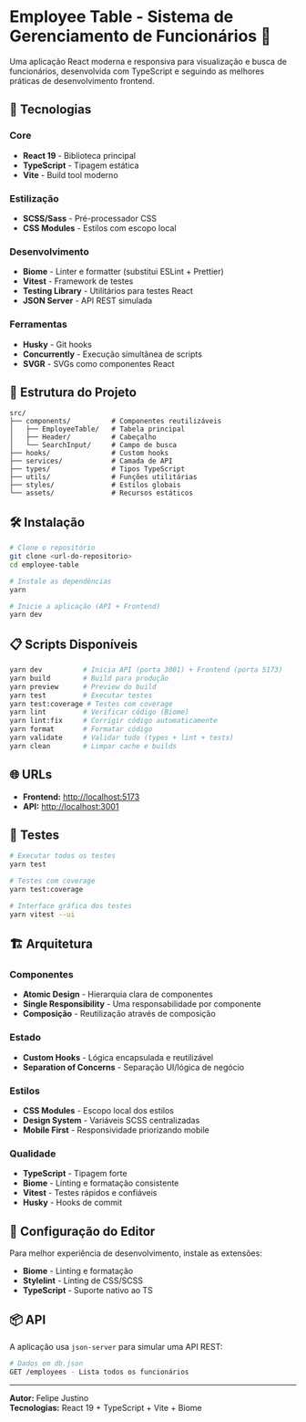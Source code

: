 # Employee Table - Sistema de Gerenciamento de Funcionários 👥

Uma aplicação React moderna e responsiva para visualização e busca de funcionários, desenvolvida com TypeScript e seguindo as melhores práticas de desenvolvimento frontend.

## 🚀 Tecnologias

### Core
- **React 19** - Biblioteca principal
- **TypeScript** - Tipagem estática
- **Vite** - Build tool moderno

### Estilização
- **SCSS/Sass** - Pré-processador CSS
- **CSS Modules** - Estilos com escopo local

### Desenvolvimento
- **Biome** - Linter e formatter (substitui ESLint + Prettier)
- **Vitest** - Framework de testes
- **Testing Library** - Utilitários para testes React
- **JSON Server** - API REST simulada

### Ferramentas
- **Husky** - Git hooks
- **Concurrently** - Execução simultânea de scripts
- **SVGR** - SVGs como componentes React

## 📁 Estrutura do Projeto

```
src/
├── components/          # Componentes reutilizáveis
│   ├── EmployeeTable/   # Tabela principal
│   ├── Header/          # Cabeçalho
│   └── SearchInput/     # Campo de busca
├── hooks/               # Custom hooks
├── services/            # Camada de API
├── types/               # Tipos TypeScript
├── utils/               # Funções utilitárias
├── styles/              # Estilos globais
└── assets/              # Recursos estáticos
```

## 🛠️ Instalação

```bash
# Clone o repositório
git clone <url-do-repositorio>
cd employee-table

# Instale as dependências
yarn

# Inicie a aplicação (API + Frontend)
yarn dev
```

## 📋 Scripts Disponíveis

```bash
yarn dev          # Inicia API (porta 3001) + Frontend (porta 5173)
yarn build        # Build para produção
yarn preview      # Preview do build
yarn test         # Executar testes
yarn test:coverage # Testes com coverage
yarn lint         # Verificar código (Biome)
yarn lint:fix     # Corrigir código automaticamente
yarn format       # Formatar código
yarn validate     # Validar tudo (types + lint + tests)
yarn clean        # Limpar cache e builds
```

## 🌐 URLs

- **Frontend:** [http://localhost:5173](http://localhost:5173)
- **API:** [http://localhost:3001](http://localhost:3001)

## 🧪 Testes

```bash
# Executar todos os testes
yarn test

# Testes com coverage
yarn test:coverage

# Interface gráfica dos testes
yarn vitest --ui
```

## 🏗️ Arquitetura

### Componentes
- **Atomic Design** - Hierarquia clara de componentes
- **Single Responsibility** - Uma responsabilidade por componente
- **Composição** - Reutilização através de composição

### Estado
- **Custom Hooks** - Lógica encapsulada e reutilizável
- **Separation of Concerns** - Separação UI/lógica de negócio

### Estilos
- **CSS Modules** - Escopo local dos estilos
- **Design System** - Variáveis SCSS centralizadas
- **Mobile First** - Responsividade priorizando mobile

### Qualidade
- **TypeScript** - Tipagem forte
- **Biome** - Linting e formatação consistente
- **Vitest** - Testes rápidos e confiáveis
- **Husky** - Hooks de commit

## 🔧 Configuração do Editor

Para melhor experiência de desenvolvimento, instale as extensões:

- **Biome** - Linting e formatação
- **Stylelint** - Linting de CSS/SCSS
- **TypeScript** - Suporte nativo ao TS

## 📦 API

A aplicação usa `json-server` para simular uma API REST:

```bash
# Dados em db.json
GET /employees - Lista todos os funcionários
```

---

**Autor:** Felipe Justino  
**Tecnologias:** React 19 + TypeScript + Vite + Biome